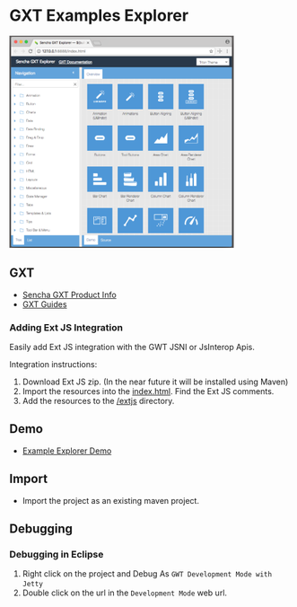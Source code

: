 # GXT Examples Explorer

<img src='./theapp.png' width='400px' />

## GXT 

* [Sencha GXT Product Info](https://www.sencha.com/products/gxt/)
* [GXT Guides](http://docs.sencha.com/gxt/4.x/)

### Adding Ext JS Integration
Easily add Ext JS integration with the GWT JSNI or JsInterop Apis.

Integration instructions:
1. Download Ext JS zip. (In the near future it will be installed using Maven)
2. Import the resources into the [index.html](blob/master/src/main/webapp/index.html). Find the Ext JS comments.
3. Add the resources to the [/extjs](tree/master/src/main/webapp/extjs) directory. 

## Demo

* [Example Explorer Demo](http://examples.sencha.com/gxt/latest)

## Import

* Import the project as an existing maven project. 

## Debugging

### Debugging in Eclipse

1. Right click on the project and Debug As `GWT Development Mode with Jetty`
2. Double click on the url in the `Development Mode` web url.  
